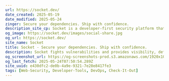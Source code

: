 ```yaml
---
url: https://socket.dev/
date_created: 2025-05-19
date_modified: 2025-05-24
zinger: Secure your dependencies. Ship with confidence.
description_site_cp: Socket is a developer-first security platform that protects your code from both vulnerable and malicious dependencies.
og_image: https://socket.dev/images/social-share.jpg
og_url: https://socket.dev/
site_name: Socket
title: Socket - Secure your dependencies. Ship with confidence.
description: Socket fights vulnerabilities and provides visibility, defense-in-depth, and proactive supply chain protection for JavaScript, Python, and Go dependencies.
og_screenshot_url: https://og-screenshots-prod.s3.amazonaws.com/1920x1080/80/false/1e27b08cf47a2ef0d3ae06bb7d4876a186f450debab9b90c2c9597d3cf1cc24b.jpeg
og_last_fetch: 2025-05-24T07:50:54.289Z
site_uuid: e430dfc2-de0b-4a9e-9321-7e28e8417fe3
tags: [Web-Security, Developer-Tools, DevOps, Check-It-Out]
---
```


